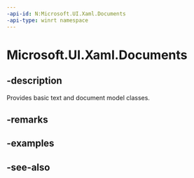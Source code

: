 ```yaml
---
-api-id: N:Microsoft.UI.Xaml.Documents
-api-type: winrt namespace
---
```


# Microsoft.UI.Xaml.Documents

## -description
Provides basic text and document model classes.

## -remarks

## -examples

## -see-also

